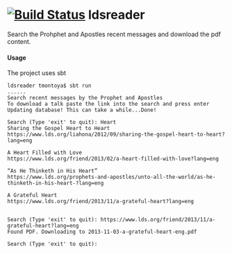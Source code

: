 [![Build Status](https://travis-ci.org/travismontoya/ldsreader.svg?branch=master)](https://travis-ci.org/travismontoya/ldsreader)
ldsreader
=========
Search the Prohphet and Apostles recent messages and download the pdf content.

#### Usage

The project uses sbt

```
ldsreader tmontoya$ sbt run
......
Search recent messages by the Prophet and Apostles
To download a talk paste the link into the search and press enter
Updating database! This can take a while...Done!

Search (Type 'exit' to quit): Heart
Sharing the Gospel Heart to Heart
https://www.lds.org/liahona/2012/09/sharing-the-gospel-heart-to-heart?lang=eng

A Heart Filled with Love
https://www.lds.org/friend/2013/02/a-heart-filled-with-love?lang=eng

“As He Thinketh in His Heart”
https://www.lds.org/prophets-and-apostles/unto-all-the-world/as-he-thinketh-in-his-heart-?lang=eng

A Grateful Heart
https://www.lds.org/friend/2013/11/a-grateful-heart?lang=eng


Search (Type 'exit' to quit): https://www.lds.org/friend/2013/11/a-grateful-heart?lang=eng
Found PDF. Downloading to 2013-11-03-a-grateful-heart-eng.pdf

Search (Type 'exit' to quit):
```
